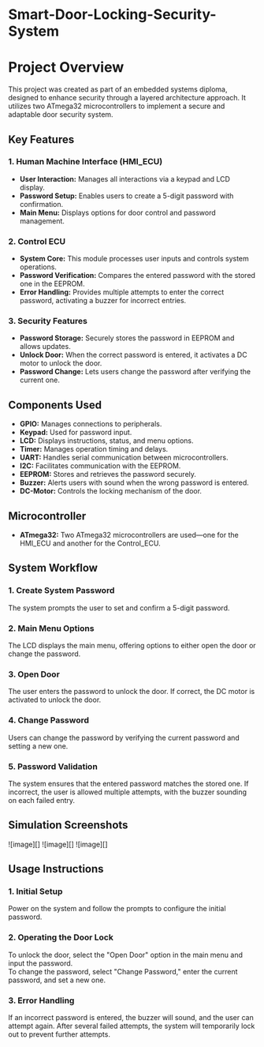 # Smart-Door-Locking-Security-System
# Project Overview
This project was created as part of an embedded systems diploma, designed to enhance security through a layered architecture approach. It utilizes two ATmega32 microcontrollers to implement a secure and adaptable door security system.

## **Key Features**

### **1. Human Machine Interface (HMI_ECU)**
- **User Interaction:** Manages all interactions via a keypad and LCD display.  
- **Password Setup:** Enables users to create a 5-digit password with confirmation.  
- **Main Menu:** Displays options for door control and password management.

### **2. Control ECU**
- **System Core:** This module processes user inputs and controls system operations.  
- **Password Verification:** Compares the entered password with the stored one in the EEPROM.  
- **Error Handling:** Provides multiple attempts to enter the correct password, activating a buzzer for incorrect entries.

### **3. Security Features**
- **Password Storage:** Securely stores the password in EEPROM and allows updates.  
- **Unlock Door:** When the correct password is entered, it activates a DC motor to unlock the door.  
- **Password Change:** Lets users change the password after verifying the current one.

## **Components Used**
- **GPIO:** Manages connections to peripherals.  
- **Keypad:** Used for password input.  
- **LCD:** Displays instructions, status, and menu options.  
- **Timer:** Manages operation timing and delays.  
- **UART:** Handles serial communication between microcontrollers.  
- **I2C:** Facilitates communication with the EEPROM.  
- **EEPROM:** Stores and retrieves the password securely.  
- **Buzzer:** Alerts users with sound when the wrong password is entered.  
- **DC-Motor:** Controls the locking mechanism of the door.

## **Microcontroller**
- **ATmega32:** Two ATmega32 microcontrollers are used—one for the HMI_ECU and another for the Control_ECU.

## **System Workflow**

### **1. Create System Password**
The system prompts the user to set and confirm a 5-digit password.

### **2. Main Menu Options**
The LCD displays the main menu, offering options to either open the door or change the password.

### **3. Open Door**
The user enters the password to unlock the door. If correct, the DC motor is activated to unlock the door.

### **4. Change Password**
Users can change the password by verifying the current password and setting a new one.

### **5. Password Validation**
The system ensures that the entered password matches the stored one. If incorrect, the user is allowed multiple attempts, with the buzzer sounding on each failed entry.
## Simulation Screenshots
![image][]
![image][]
![image][]
## **Usage Instructions**

### **1. Initial Setup**
Power on the system and follow the prompts to configure the initial password.  

### **2. Operating the Door Lock**
To unlock the door, select the "Open Door" option in the main menu and input the password.  
To change the password, select "Change Password," enter the current password, and set a new one.

### **3. Error Handling**
If an incorrect password is entered, the buzzer will sound, and the user can attempt again. After several failed attempts, the system will temporarily lock out to prevent further attempts.
